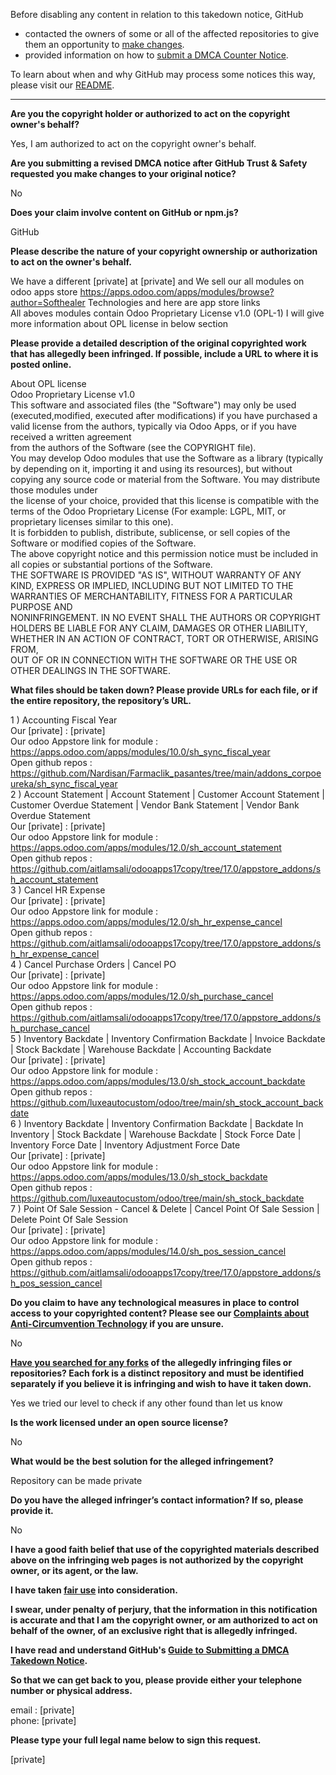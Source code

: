 Before disabling any content in relation to this takedown notice, GitHub
- contacted the owners of some or all of the affected repositories to give them an opportunity to [make changes](https://docs.github.com/en/github/site-policy/dmca-takedown-policy#a-how-does-this-actually-work).
- provided information on how to [submit a DMCA Counter Notice](https://docs.github.com/en/articles/guide-to-submitting-a-dmca-counter-notice).

To learn about when and why GitHub may process some notices this way, please visit our [README](https://github.com/github/dmca/blob/master/README.md#anatomy-of-a-takedown-notice).

---

**Are you the copyright holder or authorized to act on the copyright owner's behalf?**  
  
Yes, I am authorized to act on the copyright owner's behalf.  
  
**Are you submitting a revised DMCA notice after GitHub Trust & Safety requested you make changes to your original notice?**  
  
No  
  
**Does your claim involve content on GitHub or npm.js?**  
  
GitHub  
  
**Please describe the nature of your copyright ownership or authorization to act on the owner's behalf.**  
  
We have a different [private] at [private] and We sell our all modules on odoo apps store https://apps.odoo.com/apps/modules/browse?author=Softhealer Technologies and here are app store links  
All aboves modules contain Odoo Proprietary License v1.0 (OPL-1) I will give more information about OPL license in below section  
  
**Please provide a detailed description of the original copyrighted work that has allegedly been infringed. If possible, include a URL to where it is posted online.**  
  
About OPL license  
Odoo Proprietary License v1.0  
This software and associated files (the "Software") may only be used (executed,modified, executed after modifications) if you have purchased a valid license from the authors, typically via Odoo Apps, or if you have received a written agreement  
from the authors of the Software (see the COPYRIGHT file).  
You may develop Odoo modules that use the Software as a library (typically by depending on it, importing it and using its resources), but without copying any source code or material from the Software. You may distribute those modules under  
the license of your choice, provided that this license is compatible with the terms of the Odoo Proprietary License (For example: LGPL, MIT, or proprietary licenses similar to this one).  
It is forbidden to publish, distribute, sublicense, or sell copies of the Software or modified copies of the Software.  
The above copyright notice and this permission notice must be included in all copies or substantial portions of the Software.  
THE SOFTWARE IS PROVIDED "AS IS", WITHOUT WARRANTY OF ANY KIND, EXPRESS OR IMPLIED, INCLUDING BUT NOT LIMITED TO THE WARRANTIES OF MERCHANTABILITY, FITNESS FOR A PARTICULAR PURPOSE AND  
NONINFRINGEMENT. IN NO EVENT SHALL THE AUTHORS OR COPYRIGHT HOLDERS BE LIABLE FOR ANY CLAIM, DAMAGES OR OTHER LIABILITY, WHETHER IN AN ACTION OF CONTRACT, TORT OR OTHERWISE, ARISING FROM,  
OUT OF OR IN CONNECTION WITH THE SOFTWARE OR THE USE OR OTHER DEALINGS IN THE SOFTWARE.  
  
**What files should be taken down? Please provide URLs for each file, or if the entire repository, the repository’s URL.**  
  
1 ) Accounting Fiscal Year  
Our [private] : [private]  
Our odoo Appstore link for module : https://apps.odoo.com/apps/modules/10.0/sh_sync_fiscal_year  
Open github repos :  
https://github.com/Nardisan/Farmaclik_pasantes/tree/main/addons_corpoeureka/sh_sync_fiscal_year  
2 ) Account Statement | Account Statement | Customer Account Statement | Customer Overdue Statement | Vendor Bank Statement | Vendor Bank Overdue Statement  
Our [private] : [private]  
Our odoo Appstore link for module : https://apps.odoo.com/apps/modules/12.0/sh_account_statement  
Open github repos :  
https://github.com/aitlamsali/odooapps17copy/tree/17.0/appstore_addons/sh_account_statement  
3 ) Cancel HR Expense  
Our [private] : [private]  
Our odoo Appstore link for module : https://apps.odoo.com/apps/modules/12.0/sh_hr_expense_cancel  
Open github repos :  
https://github.com/aitlamsali/odooapps17copy/tree/17.0/appstore_addons/sh_hr_expense_cancel  
4 ) Cancel Purchase Orders | Cancel PO  
Our [private] : [private]  
Our odoo Appstore link for module : https://apps.odoo.com/apps/modules/12.0/sh_purchase_cancel  
Open github repos :  
https://github.com/aitlamsali/odooapps17copy/tree/17.0/appstore_addons/sh_purchase_cancel  
5 ) Inventory Backdate | Inventory Confirmation Backdate | Invoice Backdate | Stock Backdate | Warehouse Backdate | Accounting Backdate  
Our [private] : [private]  
Our odoo Appstore link for module : https://apps.odoo.com/apps/modules/13.0/sh_stock_account_backdate  
Open github repos :  
https://github.com/luxeautocustom/odoo/tree/main/sh_stock_account_backdate  
6 ) Inventory Backdate | Inventory Confirmation Backdate | Backdate In Inventory | Stock Backdate | Warehouse Backdate | Stock Force Date | Inventory Force Date | Inventory Adjustment Force Date  
Our [private] : [private]  
Our odoo Appstore link for module : https://apps.odoo.com/apps/modules/13.0/sh_stock_backdate  
Open github repos :  
https://github.com/luxeautocustom/odoo/tree/main/sh_stock_backdate  
7 ) Point Of Sale Session - Cancel & Delete | Cancel Point Of Sale Session | Delete Point Of Sale Session  
Our [private] : [private]  
Our odoo Appstore link for module : https://apps.odoo.com/apps/modules/14.0/sh_pos_session_cancel  
Open github repos :  
https://github.com/aitlamsali/odooapps17copy/tree/17.0/appstore_addons/sh_pos_session_cancel  
  
**Do you claim to have any technological measures in place to control access to your copyrighted content? Please see our <a href="https://docs.github.com/articles/guide-to-submitting-a-dmca-takedown-notice#complaints-about-anti-circumvention-technology">Complaints about Anti-Circumvention Technology</a> if you are unsure.**  
  
No  
  
**<a href="https://docs.github.com/articles/dmca-takedown-policy#b-what-about-forks-or-whats-a-fork">Have you searched for any forks</a> of the allegedly infringing files or repositories? Each fork is a distinct repository and must be identified separately if you believe it is infringing and wish to have it taken down.**  
  
Yes we tried our level to check if any other found than let us know  
  
**Is the work licensed under an open source license?**  
  
No  
  
**What would be the best solution for the alleged infringement?**  
  
Repository can be made private  
  
**Do you have the alleged infringer’s contact information? If so, please provide it.**  
  
No  
  
**I have a good faith belief that use of the copyrighted materials described above on the infringing web pages is not authorized by the copyright owner, or its agent, or the law.**  
  
**I have taken <a href="https://www.lumendatabase.org/topics/22">fair use</a> into consideration.**  
  
**I swear, under penalty of perjury, that the information in this notification is accurate and that I am the copyright owner, or am authorized to act on behalf of the owner, of an exclusive right that is allegedly infringed.**  
  
**I have read and understand GitHub's <a href="https://docs.github.com/articles/guide-to-submitting-a-dmca-takedown-notice/">Guide to Submitting a DMCA Takedown Notice</a>.**  
  
**So that we can get back to you, please provide either your telephone number or physical address.**  
  
email : [private]  
phone: [private]    
  
**Please type your full legal name below to sign this request.**  
  
[private]  
